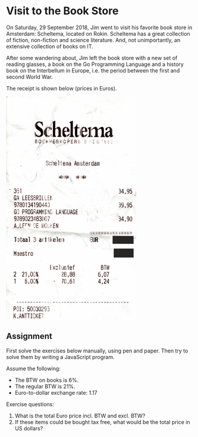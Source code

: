 # Visit to the Book Store

On Saturday, 29 September 2018, Jim went to visit his favorite book store in Amsterdam: Scheltema, located on Rokin. Scheltema has a great collection of fiction, non-fiction and science literature. And, not unimportantly, an extensive collection of books on IT.

After some wandering about, Jim left the book store with a new set of reading glasses, a book on the Go Programming Language and a history book on the Interbellum in Europe, i.e. the period between the first and second World War.

The receipt is shown below (prices in Euros).

![Receipt](./assets/receipt.gif)

## Assignment

First solve the exercises below manually, using pen and paper. Then try to solve them by writing a JavaScript program.

Assume the following:

- The BTW on books is 6%.
- The regular BTW is 21%.
- Euro-to-dollar exchange rate: 1.17

Exercise questions:

1. What is the total Euro price incl. BTW and excl. BTW?
2. If these items could be bought tax free, what would be the total price in US dollars?
